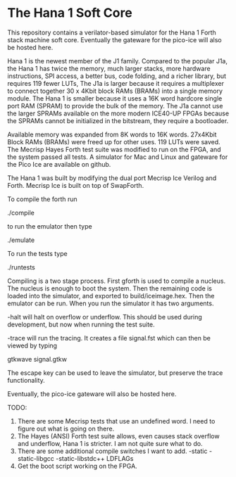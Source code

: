 # The Hana 1 Soft Core

This repository contains a verilator-based simulator for the Hana 1
Forth stack machine soft core. Eventually the gateware for the
pico-ice will also be hosted here. 

Hana 1 is the newest member of the J1 family.  Compared to the popular
J1a, the Hana 1 has twice the memory, much larger stacks, more
hardware instructions, SPI access, a better bus, code folding, and a
richer library, but requires 119 fewer LUTs, The J1a is larger because
it requires a multiplexer to connect together 30 x 4Kbit block RAMs
(BRAMs) into a single memory module.  The Hana 1 is smaller because it
uses a 16K word hardcore single port RAM (SPRAM) to provide the bulk
of the memory. The J1a cannot use the larger SPRAMs available on the
more modern ICE40-UP FPGAs because the SPRAMs cannot be initialized in
the bitstream, they require a bootloader.

Available memory was expanded from 8K words to 16K words.  27x4Kbit Block RAMs (BRAMs) were freed up for other uses.  119 LUTs were saved.   The Mecrisp Hayes Forth test suite was modified to run on the FPGA, and the system  passed all tests.  A simulator for Mac and Linux and gateware for the Pico Ice are available on github.  

The Hana 1 was built by modifying the dual port Mecrisp Ice Verilog
and Forth.  Mecrisp Ice is built on top of SwapForth.

To compile the forth run

./compile

to run the emulator then type

./emulate

To run the tests type 

./runtests 

Compiling is a two stage process.  First gforth is used to compile a
nucleus.  The nucleus is enough to boot the system.  Then the
remaining code is loaded into the simulator, and exported to
build/iceimage.hex.  Then the emulator can be run.  When you run the
simulator it has two arguments.

-halt will halt on overflow or underflow.  This should be used during
development, but now when running the test suite.

-trace will run the tracing.   It creates a file signal.fst which can then
be viewed by typing

gtkwave signal.gtkw

The escape key can be used to leave the simulator, but preserve the
trace functionality.

Eventually, the pico-ice gateware will also be hosted here.

TODO:

1. There are some Mecrisp tests that use an undefined word. I need to figure out what is going on there.
2. The Hayes (ANSI) Forth test suite allows, even causes stack overflow and underflow, Hana 1 is stricter. I am not quite sure what to do.
3. There are some additional compile switches I want to add.
   -static -static-libgcc -static-libstdc++ LDFLAGs
4. Get the boot script working on the FPGA. 
